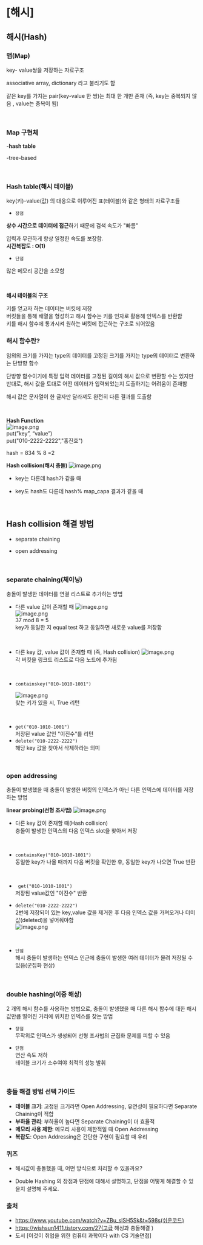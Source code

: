 # [해시]

## 해시(Hash)

### 맵(Map)

key- value쌍을 저장하는 자료구조

associative array, dictionary 라고 불리기도 함

같은 key를 가지는 pair(key-value 한 쌍)는 최대 한 개만 존재 (즉, key는 중복되지 않음 , value는 중복이 됨)

<br>

### Map 구현체

-**hash table**

-tree-based

<br>

### Hash table(해시 테이블)

key(키)-value(값) 의 대응으로 이루어진 표(테이블)와 같은 형태의 자료구조들

- `장점`

**상수 시간으로 데이터에 접근**하기 때문에 검색 속도가 "빠름"

입력과 무관하게 항상 일정한 속도를 보장함. <br>
**시간복잡도 : O(1)**

- `단점`

많은 메모리 공간을 소모함

<br>

**해시 테이블의 구조**

키를 얻고자 하는 데이터는 버킷에 저장
<br> 버킷들을 통해 배열을 형성하고 해시 함수는 키를 인자로 활용해 인덱스를 반환함<br>
키를 해시 함수에 통과시켜 원하는 버킷에 접근하는 구조로 되어있음

### 해시 함수란? <br>

임의의 크기를 가지는 type의 데이터를 고정된 크기를 가지는 type의 데이터로 변환하는 단방향 함수

단방향 함수이기에 특정 입력 데이터를 고정된 길이의 해시 값으로 변환할 수는 있지만<br>
반대로, 해시 값을 토대로 어떤 데이터가 입력되었는지 도출하기는 어려움이 존재함

해시 값은 문자열이 한 글자만 달라져도 완전히 다른 결과를 도출함

<br/>

**Hash Function** <br>
![image.png](./img/8_Hash/1.png)<br>
put(”key”, “value”) <br>
put("010-2222-2222","홍진호")

<p> hash = 834 % 8 =2 </p>

**Hash collision(해시 충돌)**
![image.png](./img/8_Hash/2.png)

- key는 다른데 hash가 같을 때

- key도 hash도 다른데 hash% map_capa 결과가 같을 때

  <br>

## Hash collision 해결 방법

- separate chaining

- open addressing

  <br>

### separate chaining(체이닝)

충돌이 발생한 데이터를 연결 리스트로 추가하는 방법<br>

- 다른 value 값이 존재할 때
  ![image.png](./img/8_Hash/3.png)<br>
  ![image.png](./img/8_Hash/4.png)<br>
  37 mod 8 = 5 <br>
  key가 동일한 지 equal test 하고 동일하면 새로운 value를 저장함

  <br>

- 다른 key 값, value 값이 존재할 때 (즉, Hash collision)
  ![image.png](./img/8_Hash/5.png)<br>
  각 버킷을 링크드 리스트로 다음 노드에 추가됨

  <br>

- `containskey("010-1010-1001")`<br>

  ![image.png](./img/8_Hash/6.png)<br>
  찾는 키가 있을 시, True 리턴

<br>

- `get("010-1010-1001")` <br>
  저장된 value 값인 "이진수"를 리턴
- `delete("010-2222-2222")` <br>
  해당 key 값을 찾아서 삭제하라는 의미

 <br>

### open addressing <br>

충돌이 발생했을 때 충돌이 발생한 버킷의 인덱스가 아닌 다른 인덱스에 데이터를 저장하는 방법<br>

**linear probing(선형 조사법)**
![image.png](./img/8_Hash/8.png)<br>

- 다른 key 값이 존재할 때(Hash collision) <br> 충돌이 발생한 인덱스의 다음 인덱스 slot을 찾아서 저장

  <br>

- `containsKey("010-1010-1001")` <br>
  동일한 key가 나올 때까지 다음 버킷을 확인한 후, 동일한 key가 나오면 True 반환

  <br>

- ` get("010-1010-1001")`<br>
  저장된 value값인 "이진수" 반환 <br>
- `delete("010-2222-2222")`<br>
  2번에 저장되어 있는 key,value 값을 제거한 후 다음 인덱스 값을 가져오거나 더미 값(deleted)을 넣어줘야함 <br>
  ![image.png](./img/8_Hash/9.png)

  <br>

- `단점` <br>
  해시 충돌이 발생하는 인덱스 인근에 충돌이 발생한 여러 데이터가 몰려 저장될 수 있음(군집화 현상)

  <br>

### double hashing(이중 해상)<br>

2 개의 해시 함수를 사용하는 방법으로,
충돌이 발생했을 때 다른 해시 함수에
대한 해시 값만큼 떨어진 거리에 위치한 인덱스를 찾는 방법

- `장점`<br>
  무작위로 인덱스가 생성되어 선형 조사법의 군집화 문제를 피할 수 있음 <br>
- `단점` <br>
  연산 속도 저하 <br>
  테이블 크기가 소수여야 최적의 성능 발휘 <br>

  <br>

### 충돌 해결 방법 선택 가이드

- **테이블 크기**: 고정된 크기라면 Open Addressing, 유연성이 필요하다면 Separate Chaining이 적합
- **부하율 관리**: 부하율이 높다면 Separate Chaining이 더 효율적
- **메모리 사용 제한**: 메모리 사용이 제한적일 때 Open Addressing
- **복잡도**: Open Addressing은 간단한 구현이 필요할 때 유리

### 퀴즈

- <p>해시값이 충돌했을 때, 어떤 방식으로 처리할 수 있을까요?
- Double Hashing 의 장점과 단점에 대해서 설명하고, 단점을 어떻게 해결할 수 있을지 설명해 주세요.

### <p>출처 <br>

- https://www.youtube.com/watch?v=ZBu_slSH5Sk&t=598s(쉬운코드) <br>
- https://wishsun1411.tistory.com/27(고급 해싱과 충돌해결 )
- 도서 [이것이 취업을 위한 컴퓨터 과학이다 with CS 기술면접]
